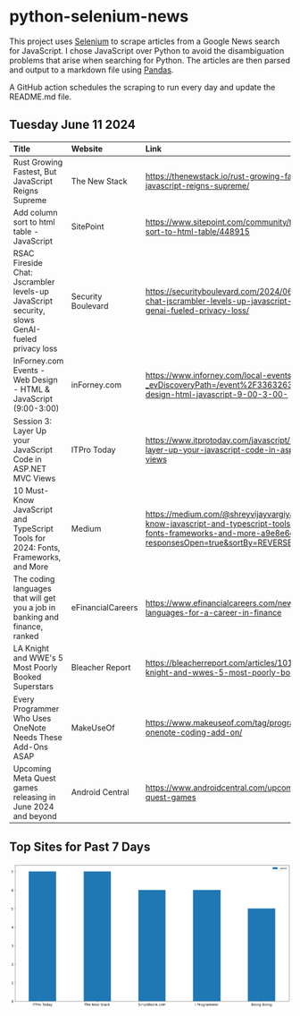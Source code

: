 # python-selenium-news

This project uses [Selenium](https://www.seleniumhq.org/) to scrape articles from a Google News search for JavaScript.
I chose JavaScript over Python to avoid the disambiguation problems that arise when searching for Python.
The articles are then parsed and output to a markdown file using [Pandas](https://pandas.pydata.org/).

A GitHub action schedules the scraping to run every day and update the README.md file.

## Tuesday June 11 2024


| Title                                                                                         | Website            | Link                                                                                                                                                                         |
|:----------------------------------------------------------------------------------------------|:-------------------|:-----------------------------------------------------------------------------------------------------------------------------------------------------------------------------|
| Rust Growing Fastest, But JavaScript Reigns Supreme                                           | The New Stack      | https://thenewstack.io/rust-growing-fastest-but-javascript-reigns-supreme/                                                                                                   |
| Add column sort to html table - JavaScript                                                    | SitePoint          | https://www.sitepoint.com/community/t/add-column-sort-to-html-table/448915                                                                                                   |
| RSAC Fireside Chat: Jscrambler levels-up JavaScript security, slows GenAI-fueled privacy loss | Security Boulevard | https://securityboulevard.com/2024/06/rsac-fireside-chat-jscrambler-levels-up-javascript-security-slows-genai-fueled-privacy-loss/                                           |
| InForney.com Events - Web Design - HTML & JavaScript (9:00-3:00)                              | inForney.com       | https://www.inforney.com/local-events/?_evDiscoveryPath=/event%2F33632635a-web-design-html-javascript-9-00-3-00-                                                             |
| Session 3: Layer Up your JavaScript Code in ASP.NET MVC Views                                 | ITPro Today        | https://www.itprotoday.com/javascript/session-3-layer-up-your-javascript-code-in-asp-net-mvc-views                                                                           |
| 10 Must-Know JavaScript and TypeScript Tools for 2024: Fonts, Frameworks, and More            | Medium             | https://medium.com/@shreyvijayvargiya26/10-must-know-javascript-and-typescript-tools-for-2024-fonts-frameworks-and-more-a9e8e6e318ab?responsesOpen=true&sortBy=REVERSE_CHRON |
| The coding languages that will get you a job in banking and finance, ranked                   | eFinancialCareers  | https://www.efinancialcareers.com/news/programming-languages-for-a-career-in-finance                                                                                         |
| LA Knight and WWE's 5 Most Poorly Booked Superstars                                           | Bleacher Report    | https://bleacherreport.com/articles/10123661-la-knight-and-wwes-5-most-poorly-booked-superstars                                                                              |
| Every Programmer Who Uses OneNote Needs These Add-Ons ASAP                                    | MakeUseOf          | https://www.makeuseof.com/tag/programmer-onenote-coding-add-on/                                                                                                              |
| Upcoming Meta Quest games releasing in June 2024 and beyond                                   | Android Central    | https://www.androidcentral.com/upcoming-meta-quest-games                                                                                                                     |
## Top Sites for Past 7 Days

![Graph of Top Sites](https://raw.githubusercontent.com/dan-mba/python-selenium-news/main/last-week.png)
